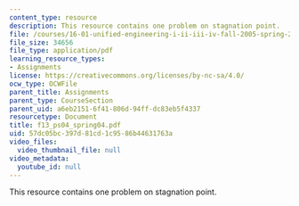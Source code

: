 ```yaml
---
content_type: resource
description: This resource contains one problem on stagnation point.
file: /courses/16-01-unified-engineering-i-ii-iii-iv-fall-2005-spring-2006/57dc05bc397d81cd1c9586b44631763a_f13_ps04_spring04.pdf
file_size: 34656
file_type: application/pdf
learning_resource_types:
- Assignments
license: https://creativecommons.org/licenses/by-nc-sa/4.0/
ocw_type: OCWFile
parent_title: Assignments
parent_type: CourseSection
parent_uid: a6eb2151-6f41-806d-94ff-dc83eb5f4337
resourcetype: Document
title: f13_ps04_spring04.pdf
uid: 57dc05bc-397d-81cd-1c95-86b44631763a
video_files:
  video_thumbnail_file: null
video_metadata:
  youtube_id: null
---
```

This resource contains one problem on stagnation point.